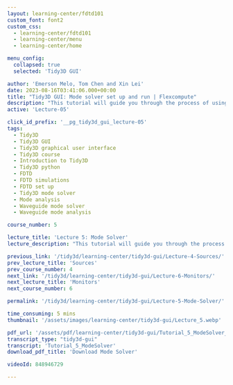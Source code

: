 ```yaml
---
layout: learning-center/fdtd101
custom_font: font2
custom_css:
  - learning-center/fdtd101
  - learning-center/menu
  - learning-center/home

menu_config:
  collapsed: true
  selected: 'Tidy3D GUI'

author: 'Emerson Melo, Tom Chen and Xin Lei'
date: 2023-08-16T03:41:06.000+00:00
title: "Tidy3D GUI: Mode solver set up and run | Flexcompute"
description: "This tutorial will guide you through the process of using the mode solver feature to obtain field distributions and effective indices of guided waveguide modes. The proper selection of mode properties is crucial when setting up mode sources and monitors in FDTD simulations. When designing photonic devices like directional couplers, mode converters, or mode de-multiplexers, conducting a mode analysis is also an essential task."
active: 'Lecture-05'

click_id_prefix: '__pg_tidy3d_gui_lecture-05'
tags:
  - Tidy3D
  - Tidy3D GUI
  - Tidy3D graphical user interface
  - Tidy3D course
  - Introduction to Tidy3D
  - Tidy3D python
  - FDTD
  - FDTD simulations
  - FDTD set up
  - Tidy3D mode solver
  - Mode analysis
  - Waveguide mode solver
  - Waveguide mode analysis

course_number: 5

lecture_title: 'Lecture 5: Mode Solver'
lecture_description: "This tutorial will guide you through the process of using the mode solver feature to obtain field distributions and effective indices of guided waveguide modes. The proper selection of mode properties is crucial when setting up mode sources and monitors in FDTD simulations. When designing photonic devices like directional couplers, mode converters, or mode de-multiplexers, conducting a mode analysis is also an essential task."

previous_link: '/tidy3d/learning-center/tidy3d-gui/Lecture-4-Sources/'
prev_lecture_title: 'Sources'
prev_course_number: 4
next_link: '/tidy3d/learning-center/tidy3d-gui/Lecture-6-Monitors/'
next_lecture_title: 'Monitors'
next_course_number: 6

permalink: '/tidy3d/learning-center/tidy3d-gui/Lecture-5-Mode-Solver/'

time_consuming: 5 mins
thumbnail: '/assets/images/learning-center/tidy3d-gui/Lecture_5.webp'

pdf_url: '/assets/pdf/learning-center/tidy3d-gui/Tutorial_5_ModeSolver_LC.pdf'
transcript_type: "tidy3d-gui"
transcript: 'Tutorial_5_ModeSolver'
download_pdf_title: 'Download Mode Solver'

videoId: 848946729

---
```

